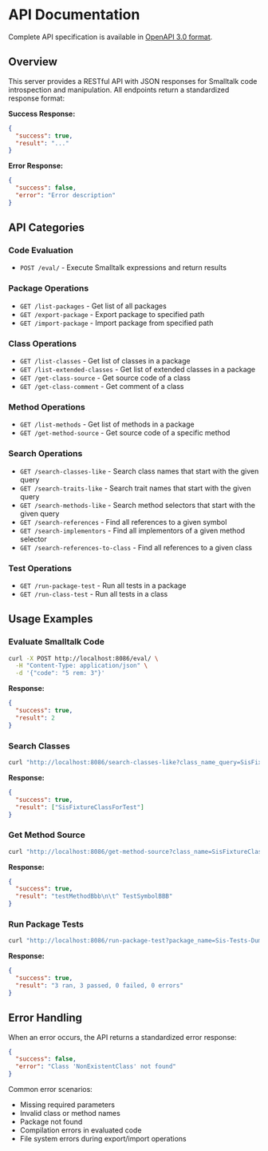 # API Documentation

Complete API specification is available in [OpenAPI 3.0 format](spec/openapi.json).

## Overview

This server provides a RESTful API with JSON responses for Smalltalk code introspection and manipulation. All endpoints return a standardized response format:

**Success Response:**
```json
{
  "success": true,
  "result": "..."
}
```

**Error Response:**
```json
{
  "success": false,
  "error": "Error description"
}
```

## API Categories

### Code Evaluation
- `POST /eval/` - Execute Smalltalk expressions and return results

### Package Operations
- `GET /list-packages` - Get list of all packages
- `GET /export-package` - Export package to specified path
- `GET /import-package` - Import package from specified path

### Class Operations
- `GET /list-classes` - Get list of classes in a package
- `GET /list-extended-classes` - Get list of extended classes in a package
- `GET /get-class-source` - Get source code of a class
- `GET /get-class-comment` - Get comment of a class

### Method Operations
- `GET /list-methods` - Get list of methods in a package
- `GET /get-method-source` - Get source code of a specific method

### Search Operations
- `GET /search-classes-like` - Search class names that start with the given query
- `GET /search-traits-like` - Search trait names that start with the given query
- `GET /search-methods-like` - Search method selectors that start with the given query
- `GET /search-references` - Find all references to a given symbol
- `GET /search-implementors` - Find all implementors of a given method selector
- `GET /search-references-to-class` - Find all references to a given class

### Test Operations
- `GET /run-package-test` - Run all tests in a package
- `GET /run-class-test` - Run all tests in a class

## Usage Examples

### Evaluate Smalltalk Code
```bash
curl -X POST http://localhost:8086/eval/ \
  -H "Content-Type: application/json" \
  -d '{"code": "5 rem: 3"}'
```

**Response:**
```json
{
  "success": true,
  "result": 2
}
```

### Search Classes
```bash
curl "http://localhost:8086/search-classes-like?class_name_query=SisFixture"
```

**Response:**
```json
{
  "success": true,
  "result": ["SisFixtureClassForTest"]
}
```

### Get Method Source
```bash
curl "http://localhost:8086/get-method-source?class_name=SisFixtureClassForTest&method_name=testMethodBbb"
```

**Response:**
```json
{
  "success": true,
  "result": "testMethodBbb\n\t^ TestSymbolBBB"
}
```


### Run Package Tests
```bash
curl "http://localhost:8086/run-package-test?package_name=Sis-Tests-Dummy"
```

**Response:**
```json
{
  "success": true,
  "result": "3 ran, 3 passed, 0 failed, 0 errors"
}
```

## Error Handling

When an error occurs, the API returns a standardized error response:

```json
{
  "success": false,
  "error": "Class 'NonExistentClass' not found"
}
```

Common error scenarios:
- Missing required parameters
- Invalid class or method names
- Package not found
- Compilation errors in evaluated code
- File system errors during export/import operations